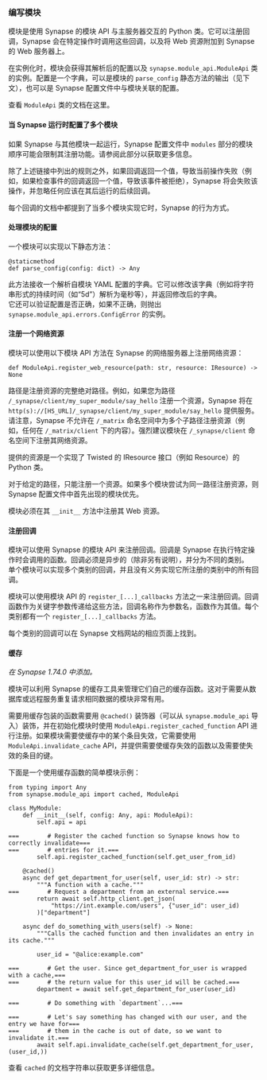 ﻿### 编写模块

模块是使用 Synapse 的模块 API 与主服务器交互的 Python 类。它可以注册回调，Synapse 会在特定操作时调用这些回调，以及将 Web 资源附加到 Synapse 的 Web 服务器上。

在实例化时，模块会获得其解析后的配置以及 `synapse.module_api.ModuleApi` 类的实例。配置是一个字典，可以是模块的 `parse_config` 静态方法的输出（见下文），也可以是 Synapse 配置文件中与模块关联的配置。

查看 `ModuleApi` 类的文档在这里。

#### 当 Synapse 运行时配置了多个模块

如果 Synapse 与其他模块一起运行，Synapse 配置文件中 `modules` 部分的模块顺序可能会限制其注册功能。请参阅此部分以获取更多信息。

除了上述链接中列出的规则之外，如果回调返回一个值，导致当前操作失败（例如，如果检查事件的回调返回一个值，导致该事件被拒绝），Synapse 将会失败该操作，并忽略任何应该在其后运行的后续回调。

每个回调的文档中都提到了当多个模块实现它时，Synapse 的行为方式。

#### 处理模块的配置

一个模块可以实现以下静态方法：

```
@staticmethod
def parse_config(config: dict) -> Any
```

此方法接收一个解析自模块 YAML 配置的字典。它可以修改该字典（例如将字符串形式的持续时间（如“5d”）解析为毫秒等），并返回修改后的字典。  
它还可以验证配置是否正确，如果不正确，则抛出 `synapse.module_api.errors.ConfigError` 的实例。

#### 注册一个网络资源

模块可以使用以下模块 API 方法在 Synapse 的网络服务器上注册网络资源：

```
def ModuleApi.register_web_resource(path: str, resource: IResource) -> None
```

路径是注册资源的完整绝对路径。例如，如果您为路径 `/_synapse/client/my_super_module/say_hello` 注册一个资源，Synapse 将在 `http(s)://[HS_URL]/_synapse/client/my_super_module/say_hello` 提供服务。请注意，Synapse 不允许在 `/_matrix` 命名空间中为多个子路径注册资源（例如，任何在 `/_matrix/client` 下的内容）。强烈建议模块在 `/_synapse/client` 命名空间下注册其网络资源。

提供的资源是一个实现了 Twisted 的 IResource 接口（例如 Resource）的 Python 类。

对于给定的路径，只能注册一个资源。如果多个模块尝试为同一路径注册资源，则 Synapse 配置文件中首先出现的模块优先。

模块必须在其 `__init__` 方法中注册其 Web 资源。

#### 注册回调

模块可以使用 Synapse 的模块 API 来注册回调。回调是 Synapse 在执行特定操作时会调用的函数。回调必须是异步的（除非另有说明），并分为不同的类别。  
单个模块可以实现多个类别的回调，并且没有义务实现它所注册的类别中的所有回调。

模块可以使用模块 API 的 `register_[...]_callbacks` 方法之一来注册回调。回调函数作为关键字参数传递给这些方法，回调名称作为参数名，函数作为其值。每个类别都有一个 `register_[...]_callbacks` 方法。

每个类别的回调可以在 Synapse 文档网站的相应页面上找到。

#### 缓存

_在 Synapse 1.74.0 中添加。_

模块可以利用 Synapse 的缓存工具来管理它们自己的缓存函数。这对于需要从数据库或远程服务重复请求相同数据的模块非常有用。

需要用缓存包装的函数需要用 `@cached()` 装饰器（可以从 `synapse.module_api` 导入）装饰，并在初始化模块时使用 `ModuleApi.register_cached_function` API 进行注册。如果模块需要使缓存中的某个条目失效，它需要使用 `ModuleApi.invalidate_cache` API，并提供需要使缓存失效的函数以及需要使失效的条目的键。

下面是一个使用缓存函数的简单模块示例：

```
from typing import Any
from synapse.module_api import cached, ModuleApi

class MyModule:
    def __init__(self, config: Any, api: ModuleApi):
        self.api = api

===        # Register the cached function so Synapse knows how to correctly invalidate===
===        # entries for it.===
        self.api.register_cached_function(self.get_user_from_id)

    @cached()
    async def get_department_for_user(self, user_id: str) -> str:
        """A function with a cache."""
===        # Request a department from an external service.===
        return await self.http_client.get_json(
            "https://int.example.com/users", {"user_id": user_id)
        )["department"]

    async def do_something_with_users(self) -> None:
        """Calls the cached function and then invalidates an entry in its cache."""

        user_id = "@alice:example.com"

===        # Get the user. Since get_department_for_user is wrapped with a cache,===
===        # the return value for this user_id will be cached.===
        department = await self.get_department_for_user(user_id)

===        # Do something with `department`...===

===        # Let's say something has changed with our user, and the entry we have for===
===        # them in the cache is out of date, so we want to invalidate it.===
        await self.api.invalidate_cache(self.get_department_for_user, (user_id,))
```

查看 `cached` 的文档字符串以获取更多详细信息。